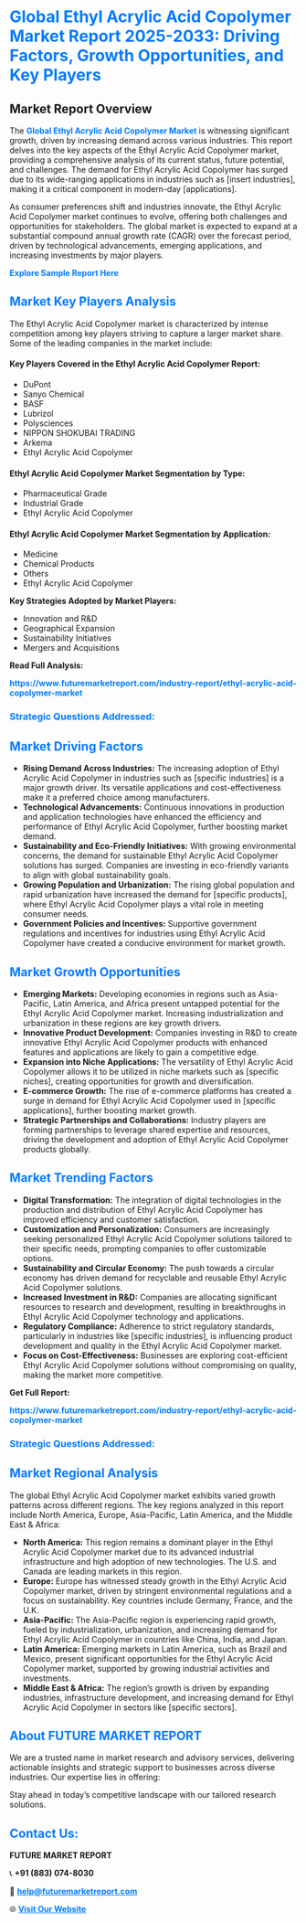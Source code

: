 <h1 style="color: #007BFF;">Global Ethyl Acrylic Acid Copolymer Market Report 2025-2033: Driving Factors, Growth Opportunities, and Key Players</h1>

<section id="overview">
<h2>Market Report Overview</h2>
<p>The <a href="https://www.futuremarketreport.com/industry-report/ethyl-acrylic-acid-copolymer-market" style="color: #007BFF; text-decoration: none;"><strong>Global Ethyl Acrylic Acid Copolymer Market</strong></a> is witnessing significant growth, driven by increasing demand across various industries. This report delves into the key aspects of the Ethyl Acrylic Acid Copolymer market, providing a comprehensive analysis of its current status, future potential, and challenges. The demand for Ethyl Acrylic Acid Copolymer has surged due to its wide-ranging applications in industries such as [insert industries], making it a critical component in modern-day [applications].</p>
<p>As consumer preferences shift and industries innovate, the Ethyl Acrylic Acid Copolymer market continues to evolve, offering both challenges and opportunities for stakeholders. The global market is expected to expand at a substantial compound annual growth rate (CAGR) over the forecast period, driven by technological advancements, emerging applications, and increasing investments by major players.</p>
</section>

<section id="overview">
<p><a href="https://www.futuremarketreport.com/request-sample/reportId=97366" style="color: #007BFF; text-decoration: none;"><strong>Explore Sample Report Here</strong></a></p>
</section>

<section id="key-players">
<h2 style="color: #007BFF;">Market Key Players Analysis</h2>
<p>The Ethyl Acrylic Acid Copolymer market is characterized by intense competition among key players striving to capture a larger market share. Some of the leading companies in the market include:</p>
<h4>Key Players Covered in the Ethyl Acrylic Acid Copolymer Report:</h4>
<ul><li>DuPont</li><li>Sanyo Chemical</li><li>BASF</li><li>Lubrizol</li><li>Polysciences</li><li>NIPPON SHOKUBAI TRADING</li><li>Arkema</li><li>Ethyl Acrylic Acid Copolymer</li></ul>
<h4>Ethyl Acrylic Acid Copolymer Market Segmentation by Type:</h4>
<ul><li>Pharmaceutical Grade</li><li>Industrial Grade</li><li>Ethyl Acrylic Acid Copolymer</li></ul>

<h4>Ethyl Acrylic Acid Copolymer Market Segmentation by Application:</h4>
<ul><li>Medicine</li><li>Chemical Products</li><li>Others</li><li>Ethyl Acrylic Acid Copolymer</li></ul>
<p><strong>Key Strategies Adopted by Market Players:</strong></p>
<ul>
<li>Innovation and R&D</li>
<li>Geographical Expansion</li>
<li>Sustainability Initiatives</li>
<li>Mergers and Acquisitions</li>
</ul>
</section>

<section>
<p><strong>Read Full Analysis: </strong></p><a href="https://www.futuremarketreport.com/industry-report/ethyl-acrylic-acid-copolymer-market" style="color: #007BFF; text-decoration: none;"><strong>https://www.futuremarketreport.com/industry-report/ethyl-acrylic-acid-copolymer-market</strong></a>
<h3 style="color: #007BFF;">Strategic Questions Addressed:</h3>
</section>

<section id="driving-factors">
<h2 style="color: #007BFF;">Market Driving Factors</h2>
<ul>
<li><strong>Rising Demand Across Industries:</strong> The increasing adoption of Ethyl Acrylic Acid Copolymer in industries such as [specific industries] is a major growth driver. Its versatile applications and cost-effectiveness make it a preferred choice among manufacturers.</li>
<li><strong>Technological Advancements:</strong> Continuous innovations in production and application technologies have enhanced the efficiency and performance of Ethyl Acrylic Acid Copolymer, further boosting market demand.</li>
<li><strong>Sustainability and Eco-Friendly Initiatives:</strong> With growing environmental concerns, the demand for sustainable Ethyl Acrylic Acid Copolymer solutions has surged. Companies are investing in eco-friendly variants to align with global sustainability goals.</li>
<li><strong>Growing Population and Urbanization:</strong> The rising global population and rapid urbanization have increased the demand for [specific products], where Ethyl Acrylic Acid Copolymer plays a vital role in meeting consumer needs.</li>
<li><strong>Government Policies and Incentives:</strong> Supportive government regulations and incentives for industries using Ethyl Acrylic Acid Copolymer have created a conducive environment for market growth.</li>
</ul>
</section>

<section id="growth-opportunities">
<h2 style="color: #007BFF;">Market Growth Opportunities</h2>
<ul>
<li><strong>Emerging Markets:</strong> Developing economies in regions such as Asia-Pacific, Latin America, and Africa present untapped potential for the Ethyl Acrylic Acid Copolymer market. Increasing industrialization and urbanization in these regions are key growth drivers.</li>
<li><strong>Innovative Product Development:</strong> Companies investing in R&D to create innovative Ethyl Acrylic Acid Copolymer products with enhanced features and applications are likely to gain a competitive edge.</li>
<li><strong>Expansion into Niche Applications:</strong> The versatility of Ethyl Acrylic Acid Copolymer allows it to be utilized in niche markets such as [specific niches], creating opportunities for growth and diversification.</li>
<li><strong>E-commerce Growth:</strong> The rise of e-commerce platforms has created a surge in demand for Ethyl Acrylic Acid Copolymer used in [specific applications], further boosting market growth.</li>
<li><strong>Strategic Partnerships and Collaborations:</strong> Industry players are forming partnerships to leverage shared expertise and resources, driving the development and adoption of Ethyl Acrylic Acid Copolymer products globally.</li>
</ul>
</section>

<section id="trending-factors">
<h2 style="color: #007BFF;">Market Trending Factors</h2>
<ul>
<li><strong>Digital Transformation:</strong> The integration of digital technologies in the production and distribution of Ethyl Acrylic Acid Copolymer has improved efficiency and customer satisfaction.</li>
<li><strong>Customization and Personalization:</strong> Consumers are increasingly seeking personalized Ethyl Acrylic Acid Copolymer solutions tailored to their specific needs, prompting companies to offer customizable options.</li>
<li><strong>Sustainability and Circular Economy:</strong> The push towards a circular economy has driven demand for recyclable and reusable Ethyl Acrylic Acid Copolymer solutions.</li>
<li><strong>Increased Investment in R&D:</strong> Companies are allocating significant resources to research and development, resulting in breakthroughs in Ethyl Acrylic Acid Copolymer technology and applications.</li>
<li><strong>Regulatory Compliance:</strong> Adherence to strict regulatory standards, particularly in industries like [specific industries], is influencing product development and quality in the Ethyl Acrylic Acid Copolymer market.</li>
<li><strong>Focus on Cost-Effectiveness:</strong> Businesses are exploring cost-efficient Ethyl Acrylic Acid Copolymer solutions without compromising on quality, making the market more competitive.</li>
</ul>
</section>

<section>
<p><strong>Get Full Report: </strong></p><a href="https://www.futuremarketreport.com/industry-report/ethyl-acrylic-acid-copolymer-market" style="color: #007BFF; text-decoration: none;"><strong>https://www.futuremarketreport.com/industry-report/ethyl-acrylic-acid-copolymer-market</strong></a>
<h3 style="color: #007BFF;">Strategic Questions Addressed:</h3>
</section>


<section id="regional-analysis">
<h2 style="color: #007BFF;">Market Regional Analysis</h2>
<p>The global Ethyl Acrylic Acid Copolymer market exhibits varied growth patterns across different regions. The key regions analyzed in this report include North America, Europe, Asia-Pacific, Latin America, and the Middle East & Africa:</p>
<ul>
<li><strong>North America:</strong> This region remains a dominant player in the Ethyl Acrylic Acid Copolymer market due to its advanced industrial infrastructure and high adoption of new technologies. The U.S. and Canada are leading markets in this region.</li>
<li><strong>Europe:</strong> Europe has witnessed steady growth in the Ethyl Acrylic Acid Copolymer market, driven by stringent environmental regulations and a focus on sustainability. Key countries include Germany, France, and the U.K.</li>
<li><strong>Asia-Pacific:</strong> The Asia-Pacific region is experiencing rapid growth, fueled by industrialization, urbanization, and increasing demand for Ethyl Acrylic Acid Copolymer in countries like China, India, and Japan.</li>
<li><strong>Latin America:</strong> Emerging markets in Latin America, such as Brazil and Mexico, present significant opportunities for the Ethyl Acrylic Acid Copolymer market, supported by growing industrial activities and investments.</li>
<li><strong>Middle East & Africa:</strong> The region’s growth is driven by expanding industries, infrastructure development, and increasing demand for Ethyl Acrylic Acid Copolymer in sectors like [specific sectors].</li>
</ul>
</section>

<footer>
<h2 style="color: #007BFF;">About FUTURE MARKET REPORT</h2>
<p>We are a trusted name in market research and advisory services, delivering actionable insights and strategic support to businesses across diverse industries. Our expertise lies in offering:</p>

<p>Stay ahead in today’s competitive landscape with our tailored research solutions.</p>

<h2 style="color: #007BFF;">Contact Us:</h2>
<p><strong>FUTURE MARKET REPORT</strong></p>
<p>📞 <strong>+91 (883) 074-8030</strong></p>
<p>📧 <strong><a href="mailto:help@futuremarketreport.com" style="color: #007BFF;">help@futuremarketreport.com</a></strong></p>
<p>🌐 <strong><a href="https://www.futuremarketreport.com/" style="color: #007BFF;">Visit Our Website</a></strong></p>
</footer>